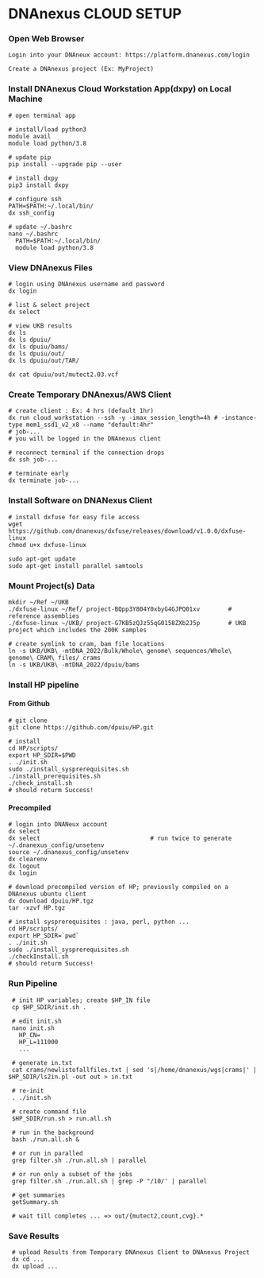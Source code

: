 # DNAnexus CLOUD SETUP #

### Open Web Browser ###

    Login into your DNAneux account: https://platform.dnanexus.com/login

    Create a DNAnexus project (Ex: MyProject)

### Install DNAnexus Cloud Workstation App(dxpy) on Local Machine ### 

    # open terminal app

    # install/load python3
    module avail
    module load python/3.8

    # update pip
    pip install --upgrade pip --user   

    # install dxpy
    pip3 install dxpy

    # configure ssh
    PATH=$PATH:~/.local/bin/
    dx ssh_config

    # update ~/.bashrc
    nano ~/.bashrc
      PATH=$PATH:~/.local/bin/
      module load python/3.8

### View DNAnexus Files ###
  
    # login using DNAnexus username and password
    dx login
  
    # list & select project
    dx select

    # view UKB results
    dx ls
    dx ls dpuiu/
    dx ls dpuiu/bams/
    dx ls dpuiu/out/
    dx ls dpuiu/out/TAR/

    dx cat dpuiu/out/mutect2.03.vcf
    
### Create Temporary DNAnexus/AWS Client ###

    # create client : Ex: 4 hrs (default 1hr)
    dx run cloud_workstation --ssh -y -imax_session_length=4h # -instance-type mem1_ssd1_v2_x8 --name "default:4hr"
    # job-...
    # you will be logged in the DNAnexus client

    # reconnect terminal if the connection drops
    dx ssh job-...

    # terminate early
    dx terminate job-...
  
### Install Software on DNANexus Client ###

    # install dxfuse for easy file access
    wget https://github.com/dnanexus/dxfuse/releases/download/v1.0.0/dxfuse-linux
    chmod u+x dxfuse-linux

    sudo apt-get update 
    sudo apt-get install parallel samtools

 ### Mount Project(s) Data ###

    mkdir ~/Ref ~/UKB
    ./dxfuse-linux ~/Ref/ project-BQpp3Y804Y0xbyG4GJPQ01xv        # reference assemblies
    ./dxfuse-linux ~/UKB/ project-G7KB5zQJz55qG0158ZXb2J5p        # UKB project which includes the 200K samples

    # create symlink to cram, bam file locations
    ln -s UKB/UKB\ -mtDNA_2022/Bulk/Whole\ genome\ sequences/Whole\ genome\ CRAM\ files/ crams
    ln -s UKB/UKB\ -mtDNA_2022/dpuiu/bams  

### Install HP pipeline  ###

#### From Github ####

    # git clone
    git clone https://github.com/dpuiu/HP.git

    # install
    cd HP/scripts/
    export HP_SDIR=$PWD
    . ./init.sh
    sudo ./install_sysprerequisites.sh
    ./install_prerequisites.sh  
    ./check_install.sh
    # should returm Success!

#### Precompiled ####
    
    # login into DNANeux account
    dx select 
    dx select                               # run twice to generate ~/.dnanexus_config/unsetenv
    source ~/.dnanexus_config/unsetenv
    dx clearenv
    dx logout
    dx login

    # download precompiled version of HP; previously compiled on a DNAnexus ubuntu client
    dx download dpuiu/HP.tgz			
    tar -xzvf HP.tgz 

    # install sysprerequisites : java, perl, python ...
    cd HP/scripts/
    export HP_SDIR=`pwd`
    . ./init.sh
    sudo ./install_sysprerequisites.sh 
    ./checkInstall.sh
    # should returm Success!

### Run Pipeline ####

     # init HP variables; create $HP_IN file
     cp $HP_SDIR/init.sh .

     # edit init.sh
     nano init.sh
       HP_CN=
       HP_L=111000
       ...

     # generate in.txt
     cat crams/newlistofallfiles.txt | sed 's|/home/dnanexus/wgs|crams|' | $HP_SDIR/ls2in.pl -out out > in.txt

     # re-init
     . ./init.sh
    
     # create command file
     $HP_SDIR/run.sh > run.all.sh                            

     # run in the background
     bash ./run.all.sh &

     # or run in paralled
     grep filter.sh ./run.all.sh | parallel
     
     # or run only a subset of the jobs 
     grep filter.sh ./run.all.sh | grep -P "/10/' | parallel

     # get summaries
     getSummary.sh

     # wait till completes ... => out/{mutect2,count,cvg}.*

### Save Results ###

     # upload Results from Temporary DNAnexus Client to DNAnexus Project
     dx cd ...
     dx upload ...

